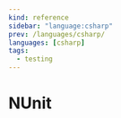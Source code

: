 ```yaml
---
kind: reference
sidebar: "language:csharp"
prev: /languages/csharp/
languages: [csharp]
tags:
  - testing
---
```


# NUnit

<!--
TODO: Finish this reference
TODO: Add tutorial and link to it
TODO: Add any recipes and link to them
-->
